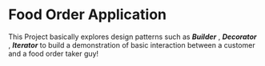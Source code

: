 # Food Order Application


This Project basically explores design patterns such as ***Builder*** , ***Decorator*** , ***Iterator*** to build a demonstration of basic interaction between a customer and a food order taker guy!
